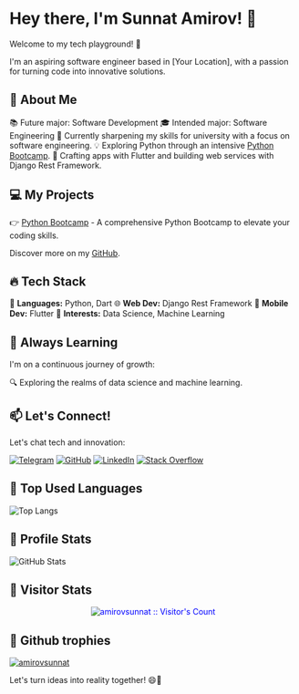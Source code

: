<!-- Banner Image or Logo Here -->

# Hey there, I'm Sunnat Amirov! 👋

Welcome to my tech playground! 🚀

I'm an aspiring software engineer based in [Your Location], with a passion for turning code into innovative solutions.

## 🌟 About Me

📚 Future major: Software Development
🎓 Intended major: Software Engineering
🚀 Currently sharpening my skills for university with a focus on software engineering.
💡 Exploring Python through an intensive [Python Bootcamp](https://github.com/amirovsunnat/python-bootcamp).
📱 Crafting apps with Flutter and building web services with Django Rest Framework.

## 💻 My Projects

👉 [Python Bootcamp](https://github.com/amirovsunnat/python-bootcamp) - A comprehensive Python Bootcamp to elevate your coding skills.

Discover more on my [GitHub](https://github.com/amirovsunnat).

## 🔥 Tech Stack

🐍 **Languages:** Python, Dart
🌐 **Web Dev:** Django Rest Framework
📱 **Mobile Dev:** Flutter
🧠 **Interests:** Data Science, Machine Learning

## 🌱 Always Learning

I'm on a continuous journey of growth:

🔍 Exploring the realms of data science and machine learning.

## 📫 Let's Connect!

Let's chat tech and innovation:

[![Telegram](https://img.shields.io/badge/Telegram-%40Amirov_Sunnat-blue)](https://t.me/Amirov_Sunnat)
[![GitHub](https://img.shields.io/badge/GitHub-amirovsunnat-green)](https://github.com/amirovsunnat)
[![LinkedIn](https://img.shields.io/badge/LinkedIn-SunnatAmirov-blue)](https://www.linkedin.com/in/sunnatbek-amirov-860307240)
[![Stack Overflow](https://img.shields.io/badge/Stack%20Overflow-sunnatamirov-orange)](https://stackoverflow.com/users/21975339/sunnat-amirov?tab=profile)

## 🌟 Top Used Languages

![Top Langs](https://github-readme-stats.vercel.app/api/top-langs/?username=amirovsunnat&theme=tokyonight)

## 🌟 Profile Stats

![GitHub Stats](https://github-readme-stats.vercel.app/api?username=amirovsunnat&show_icons=true&theme=tokyonight)

## 🌟 Visitor Stats

<p align="center"><img src="https://profile-counter.glitch.me/amirovsunnat/count.svg" alt="amirovsunnat :: Visitor's Count" style="color: blue;" /></p>

## 🌟 Github trophies 

<p align="left"> <a href="https://github.com/ryo-ma/github-profile-trophy"><img src="https://github-profile-trophy.vercel.app/?username=amirovsunnat" alt="amirovsunnat" /></a> </p>

Let's turn ideas into reality together! 😄🚀
